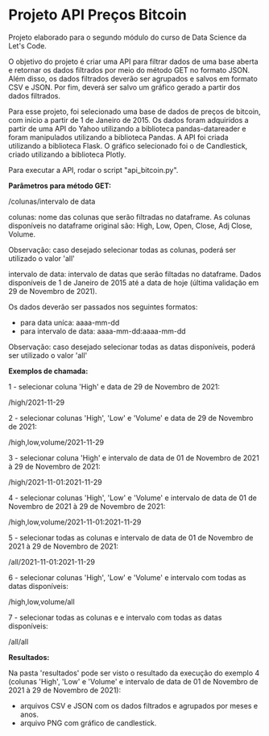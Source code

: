 # Projeto API Preços Bitcoin

Projeto elaborado para o segundo módulo do curso de Data Science da Let's Code.

O objetivo do projeto é criar uma API para filtrar dados de uma base aberta e 
retornar os dados filtrados por meio do método GET no formato JSON. 
Além disso, os dados filtrados deverão ser agrupados e salvos em formato CSV e JSON.
Por fim, deverá ser salvo um gráfico gerado a partir dos dados filtrados.

Para esse projeto, foi selecionado uma base de dados de preços de bitcoin, com
início a partir de 1 de Janeiro de 2015. Os dados foram adquiridos a partir
de uma API do Yahoo utilizando a biblioteca pandas-datareader e foram 
manipulados utilizando a biblioteca Pandas. A API foi criada utilizando 
a biblioteca Flask. O gráfico selecionado foi o de Candlestick, criado
utilizando a biblioteca Plotly.

Para executar a API, rodar o script "api_bitcoin.py".

**Parâmetros para método GET:**

/colunas/intervalo de data

colunas: nome das colunas que serão filtradas no dataframe. As colunas disponíveis no
dataframe original são: High, Low, Open, Close, Adj Close, Volume.

Observação: caso desejado selecionar todas as colunas, poderá ser utilizado o valor 'all'

intervalo de data: intervalo de datas que serão filtadas no dataframe. Dados disponíveis
de 1 de Janeiro de 2015 até a data de hoje (última validação em 29 de Novembro de 2021).

Os dados deverão ser passados nos seguintes formatos:
- para data uníca: aaaa-mm-dd
- para intervalo de data: aaaa-mm-dd:aaaa-mm-dd

Observação: caso desejado selecionar todas as datas disponíveis, poderá ser utilizado o valor 'all'

**Exemplos de chamada:**

1 - selecionar coluna 'High' e data de 29 de Novembro de 2021:

/high/2021-11-29

2 - selecionar colunas 'High', 'Low' e 'Volume' e data de 29 de Novembro de 2021:

/high,low,volume/2021-11-29

3 - selecionar coluna 'High' e intervalo de data de 01 de Novembro de 2021 à 29 de Novembro de 2021:

/high/2021-11-01:2021-11-29

4 - selecionar colunas 'High', 'Low' e 'Volume' e intervalo de data de 01 de Novembro de 2021 à 
29 de Novembro de 2021:

/high,low,volume/2021-11-01:2021-11-29

5 - selecionar todas as colunas e intervalo de data de 01 de Novembro de 2021 à 
29 de Novembro de 2021:

/all/2021-11-01:2021-11-29

6 - selecionar colunas 'High', 'Low' e 'Volume' e intervalo com todas as datas disponíveis:

/high,low,volume/all

7 - selecionar todas as colunas e e intervalo com todas as datas disponíveis:

/all/all

**Resultados:**

Na pasta 'resultados' pode ser visto o resultado da execução do exemplo 4 (colunas 'High', 'Low' e 'Volume' 
e intervalo de data de 01 de Novembro de 2021 à 29 de Novembro de 2021):

- arquivos CSV e JSON com os dados filtrados e agrupados por meses e anos.
- arquivo PNG com gráfico de candlestick.
